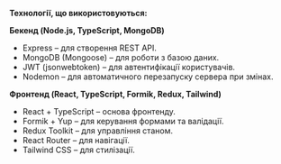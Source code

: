 **Технології, що використовуються:**

**Бекенд (Node.js, TypeScript, MongoDB)**

* Express – для створення REST API.
* MongoDB (Mongoose) – для роботи з базою даних.
* JWT (jsonwebtoken) – для автентифікації користувачів.
* Nodemon – для автоматичного перезапуску сервера при змінах.

**Фронтенд (React, TypeScript, Formik, Redux, Tailwind)**

* React + TypeScript – основа фронтенду.
* Formik + Yup – для керування формами та валідації.
* Redux Toolkit – для управління станом.
* React Router – для навігації.
* Tailwind CSS – для стилізації.